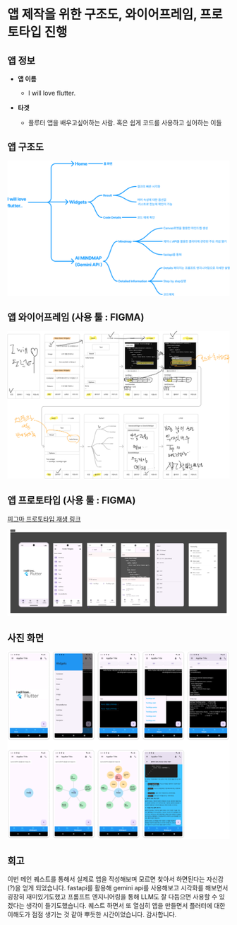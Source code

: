 # 앱 제작을 위한 구조도, 와이어프레임, 프로토타입 진행

## 앱 정보

- **앱 이름**

  - I will love flutter.

- **타겟**

  - 플루터 앱을 배우고싶어하는 사람. 혹은 쉽게 코드를 사용하고 싶어하는 이들

## 앱 구조도

![AI-UX-4-2-08 original](1_구조도.png)

## 앱 와이어프레임 (사용 툴 : FIGMA)

![AI-UX-4-2-11_j7hKLsb original](2_와이어프레임.png)

## 앱 프로토타입 (사용 툴 : FIGMA)

[피그마 프로토타입 재생 링크](https://www.figma.com/proto/vEGlcVKdMtIo8ilziPuiup/first_project?t=PhHVAPRtWCl5VTn4-1)

![AI-UX-4-2-13 original](3_프로토타입.png)

## 사진 화면

![image](4_실제구현화면.png)

## 회고

이번 메인 퀘스트를 통해서 실제로 앱을 작성해보며
모르면 찾아서 하면된다는 자신감(?)을 얻게 되었습니다.
fastapi를 활용해 gemini api를 사용해보고 시각화를 해보면서 굉장히 재미있기도했고
프롬프트 엔지니어링을 통해 LLM도 잘 다듬으면 사용할 수 있겠다는 생각이 들기도했습니다.
퀘스트 하면서 또 열심히 앱을 만들면서 플러터에 대한 이해도가 점점 생기는 것 같아 뿌듯한
시간이었습니다. 감사합니다.
